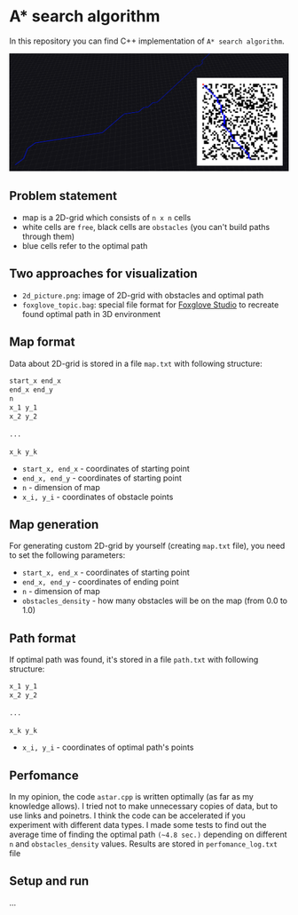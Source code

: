 # A* search algorithm

In this repository you can find C++ implementation of `A* search algorithm`.

![My Image](readme_files/foxglove_readme_ex.png)

## Problem statement
- map is a 2D-grid which consists of `n x n` cells
- white cells are `free`, black cells are `obstacles` (you can't build paths through them)
- blue cells refer to the optimal path

## Two approaches for visualization
- `2d_picture.png`: image of 2D-grid with obstacles and optimal path
- `foxglove_topic.bag`: special file format for [Foxglove Studio](https://foxglove.dev/) to recreate found optimal path in 3D environment

## Map format
Data about 2D-grid is stored in a file `map.txt` with following structure:

```
start_x end_x
end_x end_y
n
x_1 y_1
x_2 y_2

...

x_k y_k
```

- `start_x, end_x` - coordinates of starting point
- `end_x, end_y` - coordinates of starting point
- `n` - dimension of map
- `x_i, y_i` - coordinates of obstacle points

## Map generation
For generating custom 2D-grid by yourself (creating `map.txt` file), you need to set the following parameters:
- `start_x, end_x` - coordinates of starting point
- `end_x, end_y` - coordinates of ending point
- `n` - dimension of map
- `obstacles_density` - how many obstacles will be on the map (from 0.0 to 1.0)

## Path format
If optimal path was found, it's stored in a file `path.txt` with following structure:

```
x_1 y_1
x_2 y_2

...

x_k y_k
```

- `x_i, y_i` - coordinates of optimal path's points

## Perfomance
In my opinion, the code `astar.cpp` is written optimally (as far as my knowledge allows). I tried not to make unnecessary copies of data, but to use links and poinetrs. I think the code can be accelerated if you experiment with different data types. I made some tests to find out the average time of finding the optimal path `(~4.8 sec.)` depending on different `n` and `obstacles_density` values. Results are stored in `perfomance_log.txt` file  

## Setup and run
...

